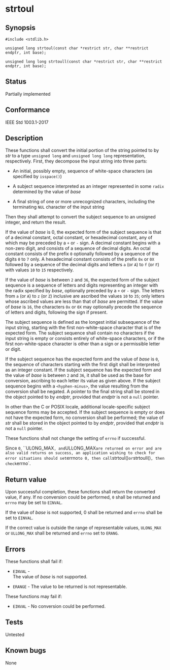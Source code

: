 # strtoul

## Synopsis

`#include <stdlib.h>`

`unsigned long strtoul(const char *restrict str, char **restrict endptr, int base);`

`unsigned long long strtoull(const char *restrict str, char **restrict endptr, int base);`

## Status

Partially implemented

## Conformance

IEEE Std 1003.1-2017

## Description

These functions shall convert the initial portion of the string pointed to by _str_ to a type `unsigned long` and
`unsigned long long` representation, respectively. First, they decompose the input string into three parts:

* An initial, possibly empty, sequence of white-space characters (as specified by `isspace()`)

* A subject sequence interpreted as an integer represented in some `radix` determined by the value of _base_

* A final string of one or more unrecognized characters, including the terminating `NUL` character of the input string

Then they shall attempt to convert the subject sequence to an unsigned integer, and return the result.

If the value of _base_ is 0, the expected form of the subject sequence is that of a decimal constant, octal constant, or
hexadecimal constant, any of which may be preceded by a `+` or `-` sign. A decimal constant begins with a
non-zero digit, and consists of a sequence of decimal digits. An octal constant consists of the prefix `0` optionally
followed by a sequence of the digits `0` to `7` only. A hexadecimal constant consists of the prefix `0x` or `0X`
followed by a sequence of the decimal digits and letters `a` (or `A`) to `f` (or `F`) with
values `10` to `15` respectively.

If the value of _base_ is between `2` and `36`, the expected form of the subject sequence is a sequence of letters and
digits representing an integer with the radix specified by _base_, optionally preceded by a `+` or `-` sign. The letters
from `a` (or `A`) to `z` (or `Z`) inclusive are ascribed the values `10` to `35`; only letters whose ascribed values are
less than that of _base_ are permitted. If the value of _base_ is `16`, the characters `0x` or `0X` may optionally
precede the sequence of letters and digits, following the sign if present.

The subject sequence is defined as the longest initial subsequence of the input string, starting with the first
non-white-space character that is of the expected form. The subject sequence shall contain no characters if the input
string is empty or consists entirely of white-space characters, or if the first non-white-space character is other than
a sign or a permissible letter or digit.

If the subject sequence has the expected form and the value of _base_ is `0`, the sequence of characters starting with
the first digit shall be interpreted as an integer constant. If the subject sequence has the expected form and the value
of _base_ is between `2` and `36`, it shall be used as the base for conversion, ascribing to each letter its value as
given above. If the subject sequence begins with a `<hyphen-minus>`, the value resulting from the conversion shall be
negated. A pointer to the final string shall be stored in the object pointed to by _endptr_, provided that _endptr_ is
not a `null` pointer.

In other than the C or POSIX locale, additional
locale-specific subject sequence forms may be accepted.
If the subject sequence is empty or does not have the expected form, no conversion shall be performed; the value of
 _str_ shall be stored in the object pointed to by _endptr_, provided that _endptr_ is not a `null` pointer.

These functions shall not change the setting of `errno` if successful.

Since `0`, ``ULONG_MAX`, and`ULLONG_MAX` are returned on error and are also valid returns on success, an application
wishing to check for error situations should set `errno` to 0, then call `strtoul()` or
`strtoull()`, then check`errno`.

## Return value

Upon successful completion, these functions shall return the converted value, if any. If no conversion could be
performed, `0` shall be returned and `errno` may be set to `EINVAL`.

If the value of _base_ is not supported, 0 shall be returned and `errno` shall be set to `EINVAL`.

If the correct value is outside the range of representable values, `ULONG_MAX` or `ULLONG_MAX` shall be returned and
`errno` set to `ERANG`.

## Errors

These functions shall fail if:

* `EINVAL` -  
The value of _base_ is not supported.

* `ERANGE` - The value to be returned is not representable.

These functions may fail if:

* `EINVAL` - No conversion could be performed.

## Tests

Untested

## Known bugs

None
